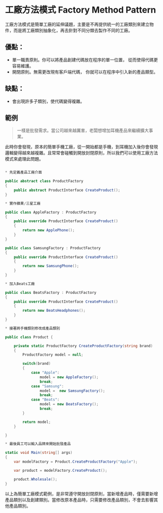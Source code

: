 # 工廠方法模式 Factory Method Pattern

工廠方法模式是簡單工廠的延伸議題，主要是不再提供統一的工廠類別來建立物件，而是將工廠類別抽象化，再去針對不同分類去製作不同的工廠。

## 優點：
* 單一職責原則。你可以將產品創建代碼放在程序的單一位置， 從而使得代碼更容易維護。
* 開閉原則。無需更改現有客戶端代碼， 你就可以在程序中引入新的產品類型。

## 缺點：
* 會出現許多子類別，使代碼變得複雜。

## 範例

> 一樣是批發需求。當公司越來越厲害，老闆想增加耳機產品來繼續擴大事業。

此時你會發現，原本的簡單手機工廠，從一開始都是手機，到耳機加入後你會發現邏輯變得越來越複雜。且常常會碰觸到開放封閉原則，所以我們可以使用工廠方法模式來處理此問題。

```C#

* 先定義產品工廠介面

public abstract class ProductFactory
{
    public abstract ProductInterface CreateProduct();
}

* 實作蘋果/三星工廠

public class AppleFactory : ProductFactory
{
    public override ProductInterface CreateProduct()
    {
        return new ApplePhone();
    }
}

public class SamsungFactory : ProductFactory
{
    public override ProductInterface CreateProduct()
    {
        return new SamsungPhone();
    }
}

* 加入Beats工廠

public class BeatsFactory : ProductFactory
{
    public override ProductInterface CreateProduct()
    {
        return new BeatsHeadphones();
    }
}

* 接著將手機類別修改成產品類別

public class Product {

    private static ProductFactory CreateProductFactory(string brand)
    {
        ProductFactory model = null;

        switch(brand)
        {
            case "Apple":
                model = new AppleFactory();
                break;
            case "Samsung":
                model =  new SamsungFactory();
                break;
            case "Beats":
                model = new BeatsFactory();
                break;
        }

        return model;
    }

}

* 最後員工可以輸入品牌來開始批發產品

static void Main(string[] args)
{
    var modelFactory = Product.CreateProductFactory("Apple");

    var product = modelFactory.CreateProduct();

    product.Wholesale();
}

```

以上為簡單工廠模式範例，是非常遵守開放封閉原則，當新增產品時，僅需要新增產品類別以及創建類別。當修改原本產品時，只需要修改產品類別，不會去影響其他產品類別。

